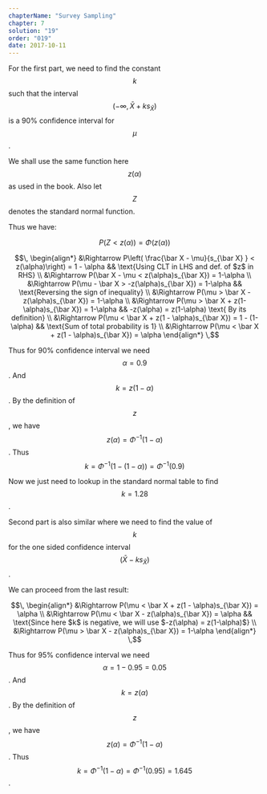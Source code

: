 ```yaml
---
chapterName: "Survey Sampling"
chapter: 7
solution: "19"
order: "019"
date: 2017-10-11
---
```


For the first part, we need to find the constant $$\, k \,$$ such that the interval $$\, (-\infty, \bar X + ks_{\bar X}) \,$$ is a 90% confidence interval for $$\, \mu \,$$.

We shall use the same function here $$\, z(\alpha) \,$$ as used in the book. Also let $$\, Z \,$$ denotes the standard normal function.

Thus we have:

$$\, 
P(Z < z(\alpha)) = \Phi(z(\alpha))
\,$$

$$\, 
\begin{align*}
&\Rightarrow P\left( \frac{\bar X - \mu}{s_{\bar X} } < z(\alpha)\right) = 1 - \alpha && \text{Using CLT in LHS and def. of $z$ in RHS} \\
&\Rightarrow P(\bar X - \mu < z(\alpha)s_{\bar X}) = 1-\alpha \\
&\Rightarrow P(\mu - \bar X > -z(\alpha)s_{\bar X}) = 1-\alpha && \text{Reversing the sign of inequality} \\
&\Rightarrow P(\mu > \bar X - z(\alpha)s_{\bar X}) = 1-\alpha \\
&\Rightarrow P(\mu > \bar X + z(1-\alpha)s_{\bar X}) = 1-\alpha && -z(\alpha) = z(1-\alpha) \text{ By its definition} \\
&\Rightarrow P(\mu < \bar X + z(1 - \alpha)s_{\bar X}) = 1 - (1-\alpha) && \text{Sum of total probability is 1} \\
&\Rightarrow P(\mu < \bar X + z(1 - \alpha)s_{\bar X}) = \alpha 
\end{align*}
\,$$

Thus for 90% confidence interval we need $$\, \alpha = 0.9 \,$$. And $$\, k = z(1-\alpha) \,$$. By the definition of $$\, z \,$$, we have $$\, z(\alpha) = \Phi^{-1}(1-\alpha) \,$$. Thus $$\, k= \Phi^{-1}(1-(1-\alpha)) = \Phi^{-1}(0.9) \,$$

Now we just need to lookup in the standard normal table to find $$\, k = 1.28 \,$$.

Second part is also similar where we need to find the value of $$\, k \,$$ for the one sided confidence interval $$\, (\bar X - ks_{\bar X}) \,$$.

We can proceed from the last result: 

$$\,
\begin{align*}
&\Rightarrow P(\mu < \bar X + z(1 - \alpha)s_{\bar X}) = \alpha \\
&\Rightarrow P(\mu < \bar X - z(\alpha)s_{\bar X}) = \alpha && \text{Since here $k$ is negative, we will use $-z(\alpha) = z(1-\alpha)$} \\
&\Rightarrow P(\mu > \bar X - z(\alpha)s_{\bar X}) = 1-\alpha
\end{align*}
\,$$

Thus for 95% confidence interval we need $$\, \alpha = 1-0.95=0.05 \,$$. And $$\, k = z(\alpha) \,$$. By the definition of $$\, z \,$$, we have $$\, z(\alpha) = \Phi^{-1}(1-\alpha) \,$$. Thus $$\, k= \Phi^{-1}(1-\alpha) = \Phi^{-1}(0.95) = 1.645 \,$$.
